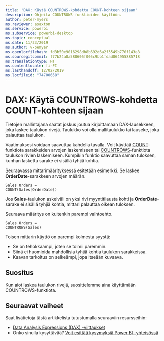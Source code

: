 ```yaml
---
title: 'DAX: Käytä COUNTROWS-kohdetta COUNT-kohteen sijaan'
description: Ohjeita COUNTROWS-funktioiden käyttöön.
author: peter-myers
ms.reviewer: asaxton
ms.service: powerbi
ms.subservice: powerbi-desktop
ms.topic: conceptual
ms.date: 11/23/2019
ms.author: v-pemyer
ms.openlocfilehash: fd3b50e9016298db8b692d6a2f3549b770f143e8
ms.sourcegitcommit: f77b24a8a588605f005c9bb1fdad864955885718
ms.translationtype: HT
ms.contentlocale: fi-FI
ms.lasthandoff: 12/02/2019
ms.locfileid: "74700658"
---
```

# <a name="dax-use-countrows-instead-of-count"></a>DAX: Käytä COUNTROWS-kohdetta COUNT-kohteen sijaan

Tietojen mallintajana saatat joskus joutua kirjoittamaan DAX-lausekkeen, joka laskee taulukon rivejä. Taulukko voi olla mallitaulukko tai lauseke, joka palauttaa taulukon.

Vaatimuksesi voidaan saavuttaa kahdella tavalla. Voit käyttää [COUNT](/dax/count-function-dax)-funktiota sarakkeiden arvojen laskemiseen tai [COUNTROWS](/dax/countrows-function-dax)-funktiota taulukon rivien laskemiseen. Kumpikin funktio saavuttaa saman tuloksen, kunhan laskettu sarake ei sisällä tyhjiä kohtia.

Seuraavassa mittarimäärityksessä esitetään esimerkki. Se laskee **OrderDate**-sarakkeen arvojen määrän.

```dax
Sales Orders =
COUNT(Sales[OrderDate])
```

Jos **Sales**-taulukon askelväli on yksi rivi myyntitilausta kohti ja **OrderDate**-sarake ei sisällä tyhjiä kohtia, mittari palauttaa oikean tuloksen.

Seuraava määritys on kuitenkin parempi vaihtoehto.

```dax
Sales Orders =
COUNTROWS(Sales)
```

Toisen mittarin käyttö on parempi kolmesta syystä:

- Se on tehokkaampi, joten se toimii paremmin.
- Siinä ei huomioida mahdollisia tyhjiä kohtia taulukon sarakkeissa.
- Kaavan tarkoitus on selkeämpi, jopa itseään kuvaava.

## <a name="recommendation"></a>Suositus

Kun aiot laskea taulukon rivejä, suosittelemme aina käyttämään COUNTROWS-funktiota.

## <a name="next-steps"></a>Seuraavat vaiheet

Saat lisätietoja tästä artikkelista tutustumalla seuraaviin resursseihin:

- [Data Analysis Expressions (DAX) -viittaukset](/dax/)
- Onko sinulla kysyttävää? [Voit esittää kysymyksiä Power BI -yhteisössä](https://community.powerbi.com/)
